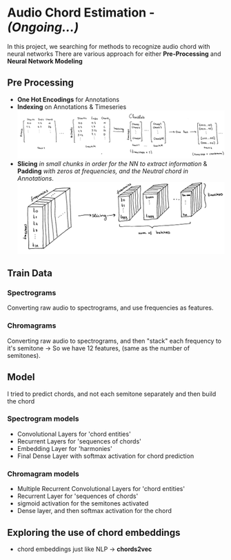 # Audio Chord Estimation - *(Ongoing...)*

In this project, we searching for methods to recognize audio chord with neural networks
There are various approach for either **Pre-Processing** and **Neural Network Modeling**

## Pre Processing

* **One Hot Encodings** for Annotations
* **Indexing** on Annotations & Timeseries
![](images/Vector_flow.png)
* **Slicing** *in small chunks in order for the NN to extract information* & **Padding** *with zeros at frequencies, and the Neutral chord in Annotations*.
![](images/slicing.png)

## Train Data

### Spectrograms
Converting raw audio to spectrograms, and use frequencies as features.

### Chromagrams
Converting raw audio to spectrograms, and then "stack" each frequency to it's semitone -> So we have 12 features, (same as the number of semitones).

## Model

I tried to predict chords, and not each semitone separately and then build the chord

### Spectrogram models
- Convolutional Layers for 'chord entities'
- Recurrent Layers for 'sequences of chords'
- Embedding Layer for 'harmonies'
- Final Dense Layer with softmax activation for chord prediction

### Chromagram models
- Multiple Recurrent Convolutional Layers for 'chord entities'
- Recurrent Layer for 'sequences of chords'
- sigmoid activation for the semitones activated
- Dense layer, and then softmax activation for the chord

## Exploring the use of chord embeddings
* chord embeddings just like NLP -> <b>chords2vec</b>
